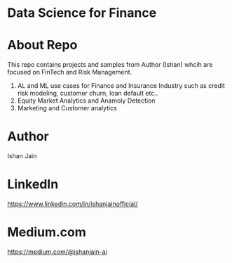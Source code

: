 # Data Science for Finance 

# About Repo
This repo contains projects and samples from Author (Ishan) whcih are focused on FinTech and Risk Management. 
1. AL and ML use cases for Finance and Insurance Industry such as credit risk modeling, customer churn, loan default etc..
2. Equity Market Analytics and Anamoly Detection 
3. Marketing and Customer analytics


# Author
Ishan Jain

# LinkedIn
https://www.linkedin.com/in/ishanjainofficial/
 
# Medium.com
https://medium.com/@ishanjain-ai

